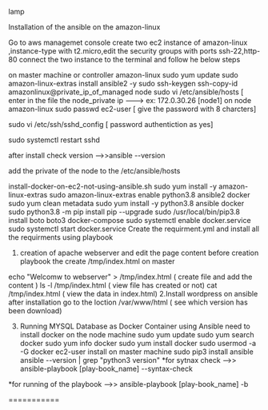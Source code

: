 lamp

Installation of the ansible on the amazon-linux

Go to aws managemet console
create two ec2 instance of amazon-linux ,instance-type with t2.micro,edit the security groups with ports ssh-22,http-80
connect the two instance to the terminal and follow he below steps

on master machine or controller amazon-linux
sudo yum update
sudo amazon-linux-extras install ansible2 -y
sudo ssh-keygen
ssh-copy-id amazonlinux@private_ip_of_managed node
sudo vi /etc/ansible/hosts [ enter in the file the node_private ip ---> ex: 172.0.30.26 [node1]
on node amazon-linux
sudo passwd ec2-user [ give the password with 8 charcters]

sudo vi /etc/ssh/sshd_config [ password authentiction as yes]

sudo systemctl restart sshd

after install check version -->>ansible --version

add the private of the node to the /etc/ansible/hosts

install-docker-on-ec2-not-using-ansible.sh
sudo yum install -y amazon-linux-extras
sudo amazon-linux-extras enable python3.8 ansible2 docker
sudo yum clean metadata
sudo yum install -y python3.8 ansible docker
sudo python3.8 -m pip install pip --upgrade
sudo /usr/local/bin/pip3.8 install boto boto3 docker-compose
sudo systemctl enable docker.service
sudo systemctl start docker.service
Create the requirment.yml and install all the requirments using playbook
1. creation of apache webserver and edit the page content
before creation playbook the create /tmp/index.html on master

echo "Welcomw to webserver" > /tmp/index.html ( create file and add the content )
ls -l /tmp/index.html ( view file has created or not)
cat /tmp/index.html ( view the data in index.html)
2.Install wordpress on ansible
after installation go to the loction /var/www/html ( see which version has been download)

3. Running MYSQL Database as Docker Container using Ansible
need to install docker on the node machine
sudo yum update
sudo yum search docker
sudo yum info docker
sudo yum install docker
sudo usermod -a -G docker ec2-user
install on master machine
sudo pip3 install ansible
ansible --version | grep "python3 version"
*for sytnax check -->> ansible-playbook [play-book_name] --syntax-check

*for running of the playbook -->> ansible-playbook [play-book_name] -b

===========
